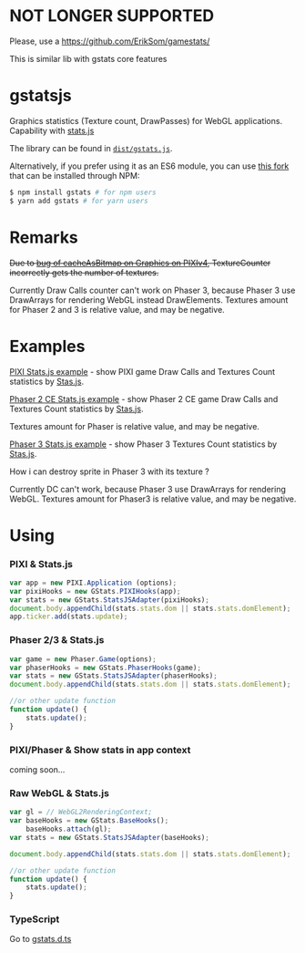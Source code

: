 # NOT LONGER SUPPORTED

Please, use a https://github.com/ErikSom/gamestats/

This is similar lib with gstats core features


# gstatsjs
Graphics statistics (Texture count, DrawPasses) for WebGL applications. Capability with [stats.js](https://github.com/mrdoob/stats.js)

The library can be found in [`dist/gstats.js`](https://github.com/eXponenta/gstatsjs/blob/master/dist/gstats.js).

Alternatively, if you prefer using it as an ES6 module, you can use [this fork](https://github.com/getkey/gstatsjs) that can be installed through NPM:

```sh
$ npm install gstats # for npm users
$ yarn add gstats # for yarn users
```

# Remarks

~~Due to [bug of cacheAsBitmap on Graphics on PIXIv4](https://github.com/pixijs/pixi.js/issues/4692),  TextureCounter incorrectly gets the number of textures.~~

Currently Draw Calls counter can't work on Phaser 3, because Phaser 3 use DrawArrays for rendering WebGL instead DrawElements. 
Textures amount for Phaser 2 and 3 is relative value, and may be negative.

# Examples
[PIXI Stats.js example](./exampless/pixi) - show PIXI game Draw Calls and Textures Count statistics by [Stas.js](https://github.com/mrdoob/stats.js/). 

[Phaser 2 CE Stats.js example](./exampless/phaser2ce) - show Phaser 2 CE game Draw Calls and Textures Count statistics by [Stas.js](https://github.com/mrdoob/stats.js/).

Textures amount for Phaser is relative value, and may be negative.

[Phaser 3 Stats.js example](./exampless/phaser3) - show Phaser 3 Textures Count statistics by [Stas.js](https://github.com/mrdoob/stats.js/).

How i can destroy sprite in Phaser 3 with its texture ? 

Currently DC can't work, because Phaser 3 use DrawArrays for rendering WebGL. 
Textures amount for Phaser3 is relative value, and may be negative.

# Using
### PIXI & Stats.js

```javascript
var app = new PIXI.Application (options);
var pixiHooks = new GStats.PIXIHooks(app);
var stats = new GStats.StatsJSAdapter(pixiHooks);
document.body.appendChild(stats.stats.dom || stats.stats.domElement);
app.ticker.add(stats.update);
```

### Phaser 2/3 & Stats.js
```javascript
var game = new Phaser.Game(options);
var phaserHooks = new GStats.PhaserHooks(game);
var stats = new GStats.StatsJSAdapter(phaserHooks);
document.body.appendChild(stats.stats.dom || stats.stats.domElement);

//or other update function
function update() {
    stats.update();
}
```

### PIXI/Phaser & Show stats in app context
coming soon...
### Raw WebGL & Stats.js 
```javascript
var gl = // WebGL2RenderingContext;
var baseHooks = new GStats.BaseHooks();
    baseHooks.attach(gl);
var stats = new GStats.StatsJSAdapter(baseHooks);

document.body.appendChild(stats.stats.dom || stats.stats.domElement);

//or other update function
function update() {
    stats.update();
}
```

### TypeScript

Go to  [gstats.d.ts](https://github.com/eXponenta/gstatsjs/blob/master/dist/gstats.d.ts)
